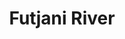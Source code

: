 ---
title: "Futjani River"
title_bn: "ফুতজানি নদী"
description: "Futjani river starts from the lowland of Karatiyapara and first stream ends at Mirjapur, second stream ends at the Fursama river, third stream ends at the Bangsi river."
---